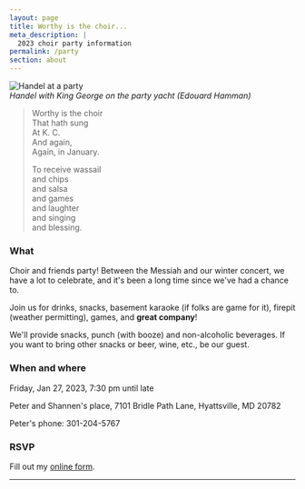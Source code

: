 ```yaml
---
layout: page
title: Worthy is the choir...
meta_description: |
  2023 choir party information 
permalink: /party
section: about
---
```


![Handel at a party](https://api.wbez.org/v2/images/7707bc72-42ba-40d4-ae7b-7cbf1ffe4461.jpg?width=400&height=0&mode=ASPECT_WIDTH)<br>
_Handel with King George on the party yacht (Edouard Hamman)_

> Worthy is the choir  
> That hath sung  
> At K. C.  
> And again,  
> Again, in January.  
>
> To receive wassail  
> and chips  
> and salsa  
> and games  
> and laughter  
> and singing  
> and blessing.  


### What

Choir and friends party! Between the Messiah and our winter concert, we 
have a lot to celebrate, and it's been a long time since we've had a chance
to. 

Join us for drinks, snacks, basement karaoke (if folks are game for it), firepit (weather permitting), games, and **great company**!

We'll provide snacks, punch (with booze) and non-alcoholic beverages. If you want to bring other snacks or beer, wine, etc., be our guest. 

### When and where

Friday, Jan 27, 2023, 7:30 pm until late

Peter and Shannen's place, 7101 Bridle Path Lane, Hyattsville, MD 20782

Peter's phone: 301-204-5767

### RSVP

<div id="wufoo-zvmbipn10wz6d0"> Fill out my <a href="https://pburkholder.wufoo.com/forms/zvmbipn10wz6d0">online form</a>. 
</div>
<script 
type="text/javascript"> var zvmbipn10wz6d0; (function(d, t) { var s = d.createElement(t), options = { 'userName':'pburkholder', 'formHash':'zvmbipn10wz6d0', 'autoResize':true, 'height':'456', 'async':true, 'host':'wufoo.com', 'header':'show', 'ssl':true }; s.src = ('https:' == d.location.protocol ?'https://':'http://') + 'secure.wufoo.com/scripts/embed/form.js'; s.onload = s.onreadystatechange = function() { var rs = this.readyState; if (rs) if (rs != 'complete') if (rs != 'loaded') return; try { zvmbipn10wz6d0 = new WufooForm(); zvmbipn10wz6d0.initialize(options); zvmbipn10wz6d0.display(); } catch (e) { } }; var scr = d.getElementsByTagName(t)[0], par = scr.parentNode; par.insertBefore(s, scr); })(document, 'script'); 
</script>

---
